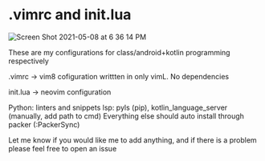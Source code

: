 # .vimrc and init.lua

![Screen Shot 2021-05-08 at 6 36 14 PM](https://user-images.githubusercontent.com/71196912/117555332-51a8d200-b02c-11eb-8a04-584a4f498702.png)

These are my configurations for class/android+kotlin programming respectively

.vimrc -> vim8 cofiguration writtten in only vimL. No dependencies 

init.lua -> neovim configuration 

Python: linters and snippets 
lsp: pyls (pip), kotlin_language_server (manually, add path to cmd)
Everything else should auto install through packer (:PackerSync)

Let me know if you would like me to add anything, and if there is a problem please feel free to open an issue
